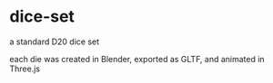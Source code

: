 # dice-set
 a standard D20 dice set

 each die was created in Blender, exported as GLTF, and animated in Three.js